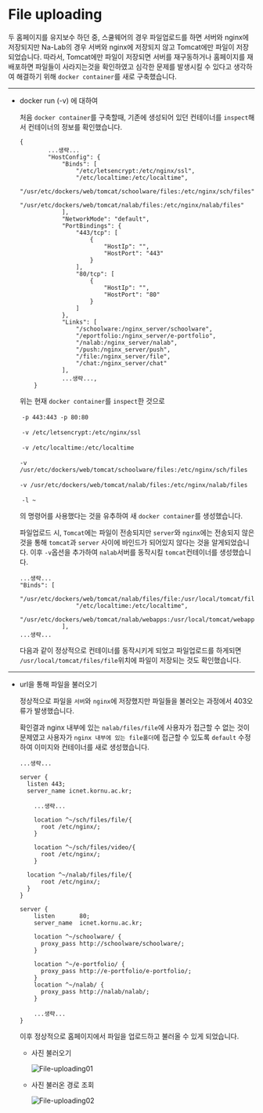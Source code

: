 # File uploading



두 홈페이지를 유지보수 하던 중, 스쿨웨어의 경우 파일업로드를 하면 서버와 nginx에 저장되지만 Na-Lab의 경우 서버와 nginx에 저장되지 않고 Tomcat에만 파일이 저장되었습니다. 따라서, Tomcat에만 파일이 저장되면 서버를 재구동하거나 홈페이지를 재배포하면 파일들이 사라지는것을 확인하였고 심각한 문제를 발생시킬 수 있다고 생각하여 해결하기 위해 `docker container`를 새로 구축했습니다.



---

- docker run (-v) 에 대하여

  처음 `docker container`를 구축할때, 기존에 생성되어 있던 컨테이너를 `inspect`해서 컨테이너의 정보를 확인했습니다.

  

  ```nginx
  {
          ...생략...
          "HostConfig": {
              "Binds": [
                  "/etc/letsencrypt:/etc/nginx/ssl",
                  "/etc/localtime:/etc/localtime",
                  "/usr/etc/dockers/web/tomcat/schoolware/files:/etc/nginx/sch/files",
                  "/usr/etc/dockers/web/tomcat/nalab/files:/etc/nginx/nalab/files"
              ],
              "NetworkMode": "default",
              "PortBindings": {
                  "443/tcp": [
                      {
                          "HostIp": "",
                          "HostPort": "443"
                      }
                  ],
                  "80/tcp": [
                      {
                          "HostIp": "",
                          "HostPort": "80"
                      }
                  ]
              },
              "Links": [
                  "/schoolware:/nginx_server/schoolware",
                  "/eportfolio:/nginx_server/e-portfolio",
                  "/nalab:/nginx_server/nalab",
                  "/push:/nginx_server/push",
                  "/file:/nginx_server/file",
                  "/chat:/nginx_server/chat"
              ],
              ...생략...,
      }
  ```

  위는 현재 `docker container`를 `inspect`한 것으로

  ​		`-p 443:443 -p 80:80`

  ​		`-v /etc/letsencrypt:/etc/nginx/ssl`

  ​		`-v /etc/localtime:/etc/localtime`

  ​		`-v /usr/etc/dockers/web/tomcat/schoolware/files:/etc/nginx/sch/files`

  ​		`-v /usr/etc/dockers/web/tomcat/nalab/files:/etc/nginx/nalab/files`

  ​		`-l ~`

  의 명령어를 사용했다는 것을 유추하여 새 `docker container`를 생성했습니다.

  

  파일업로드 시, `Tomcat`에는 파일이 전송되지만 `server`와 `nginx`에는 전송되지 않은 것을 통해 `tomcat`과 `server` 사이에 바인드가 되어있지 않다는 것을 알게되었습니다. 이후 `-v`옵션을 추가하여 `nalab`서버를 동작시킬 `tomcat`컨테이너를 생성했습니다.

  

  ```nginx
  ...생략...
  "Binds": [
                  "/usr/etc/dockers/web/tomcat/nalab/files/file:/usr/local/tomcat/files/file",
                  "/etc/localtime:/etc/localtime",
                  "/usr/etc/dockers/web/tomcat/nalab/webapps:/usr/local/tomcat/webapps/"
              ],
  ...생략...
  ```

  다음과 같이 정상적으로 컨테이너를 동작시키게 되었고 파일업로드를 하게되면 `/usr/local/tomcat/files/file`위치에 파일이 저장되는 것도 확인했습니다.



---

- url을 통해 파일을 불러오기

  정상적으로 파일을 `서버`와 `nginx`에 저장했지만 파일들을 불러오는 과정에서 403오류가 발생했습니다.

  확인결과 nginx 내부에 있는 `nalab/files/file`에 사용자가 접근할 수 없는 것이 문제였고 사용자가 `nginx 내부에 있는 file폴더`에 접근할 수 있도록 `default` 수정하여 이미지와 컨테이너를 새로 생성했습니다.

  

  ```
  ...생략...
  
  server {
  	listen 443;
  	server_name icnet.kornu.ac.kr;
  
      ...생략...
  
      location ^~/sch/files/file/{
      	root /etc/nginx/;
      }
  
      location ^~/sch/files/video/{
      	root /etc/nginx/;
      }
  
  	location ^~/nalab/files/file/{
  		root /etc/nginx/;
  	}
  }
  
  server {
      listen       80;
      server_name  icnet.kornu.ac.kr;
      
      location ^~/schoolware/ {
      	proxy_pass http://schoolware/schoolware/;
      }
  
      location ^~/e-portfolio/ {
      	proxy_pass http://e-portfolio/e-portfolio/;
      }
      location ^~/nalab/ {
      	proxy_pass http://nalab/nalab/;
      }
  
      ...생략...
  }
  ```

  이후 정상적으로 홈페이지에서 파일을 업로드하고 불러올 수 있게 되었습니다.

  

  - 사진 불러오기

    ![File-uploading01](https://user-images.githubusercontent.com/43952470/106359989-74568b00-6359-11eb-9672-b91d5e134cb1.PNG)

    

  - 사진 불러온 경로 조회

    ![File-uploading02](https://user-images.githubusercontent.com/43952470/106359996-79b3d580-6359-11eb-961f-8909541eedbf.PNG)

